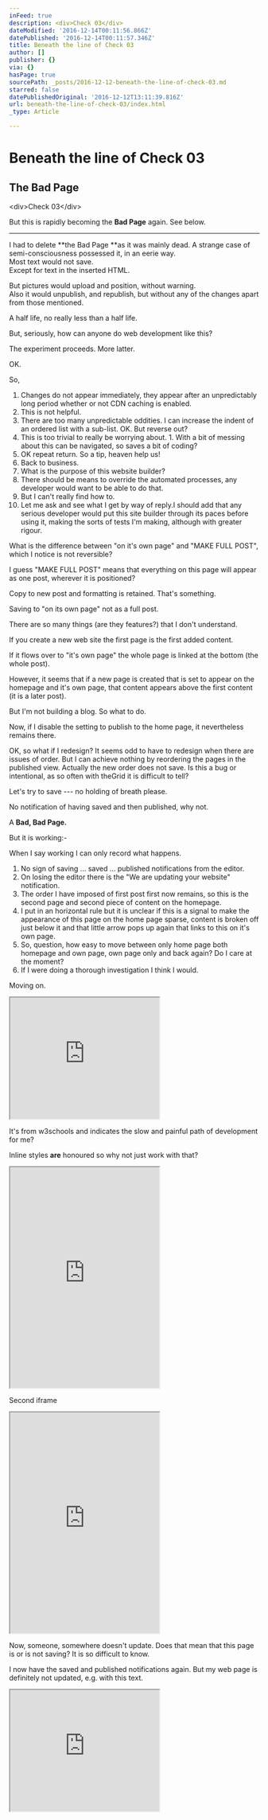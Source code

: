 ```yaml
---
inFeed: true
description: <div>Check 03</div>
dateModified: '2016-12-14T00:11:56.866Z'
datePublished: '2016-12-14T00:11:57.346Z'
title: Beneath the line of Check 03
author: []
publisher: {}
via: {}
hasPage: true
sourcePath: _posts/2016-12-12-beneath-the-line-of-check-03.md
starred: false
datePublishedOriginal: '2016-12-12T13:11:39.816Z'
url: beneath-the-line-of-check-03/index.html
_type: Article

---
```

# **Beneath the line of Check 03**

## **The Bad Page**

<div\>Check 03</div\>

But this is rapidly becoming the **Bad Page** again. See below.

---

I had to delete **the Bad Page **as it was mainly dead. A strange case of semi-consciousness possessed it, in an eerie way.  
Most text would not save.  
Except for text in the inserted HTML.

But pictures would upload and position, without warning.  
Also it would unpublish, and republish, but without any of the changes apart from those mentioned.

A half life, no really less than a half life.

But, seriously, how can anyone do web development like this?

The experiment proceeds. More latter.

OK.

So,

1. Changes do not appear immediately, they appear after an unpredictably long period whether or not CDN caching is enabled.
  1. This is not helpful.
  2. There are too many unpredictable oddities. I can increase the indent of an ordered list with a sub-list. OK. But reverse out?
  3. This is too trivial to really be worrying about.
    1. With a bit of messing about this can be navigated, so saves a bit of coding?
2. OK repeat return. So a tip, heaven help us!
3. Back to business.
  1. What is the purpose of this website builder?
  2. There should be means to override the automated processes, any developer would want to be able to do that.
  3. But I can't really find how to.
4. Let me ask and see what I get by way of reply.I should add that any serious developer would put this site builder through its paces before using it, making the sorts of tests I'm making, although with greater rigour.

What is the difference between "on it's own page" and "MAKE FULL POST", which I notice is not reversible?

I guess "MAKE FULL POST" means that everything on this page will appear as one post, wherever it is positioned?

Copy to new post and formatting is retained. That's something.

Saving to "on its own page" not as a full post.

There are so many things (are they features?) that I don't understand.

If you create a new web site the first page is the first added content.

If it flows over to "it's own page" the whole page is linked at the bottom (the whole post).

However, it seems that if a new page is created that is set to appear on the homepage and it's own page, that content appears above the first content (it is a later post).

But I'm not building a blog. So what to do.

Now, if I disable the setting to publish to the home page, it nevertheless remains there.

OK, so what if I redesign? It seems odd to have to redesign when there are issues of order. But I can achieve nothing by reordering the pages in the published view. Actually the new order does not save. Is this a bug or intentional, as so often with theGrid it is difficult to tell?

Let's try to save --- no holding of breath please.

No notification of having saved and then published, why not.

A **Bad, Bad Page.**

But it is working:-

When I say working I can only record what happens.

1. No sign of saving ... saved ... published notifications from the editor.
2. On losing the editor there is the "We are updating your website" notification.
3. The order I have imposed of first post first now remains, so this is the second page and second piece of content on the homepage.
4. I put in an horizontal rule but it is unclear if this is a signal to make the appearance of this page on the home page sparse, content is broken off just below it and that little arrow pops up again that links to this on it's own page.
5. So, question, how easy to move between only home page both homepage and own page, own page only and back again? Do I care at the moment?
  1. If I were doing a thorough investigation I think I would.

Moving on.

<iframe src="https://the-grid.github.io/ed-userhtml/?g=eJw1j8FSwzAMRO_9ip2eoYFya0xuHBi48gFObGINiuSxlZb-PQ6F287qzb6RC3RGtSvH5_3op6-56CrhflLWchq5Nf0tXxJZ7LMPgWQ-HR_yd78fdoBLx-FdJai4rsWtyX8FqMJSxOQzmWdMZFfoJ15kZi_hgFf7Rxathqx5ZV3rDST5vXxI8wa8NWvQ5Q4XsgSPJVrRrNyGBb5Evw3rORY8PmEhZtr8kvy4EVYPrsvDznXt3eEHs2lU1A" height="244" style=""></iframe>

It's from w3schools and indicates the slow and painful path of development for me?

Inline styles **are** honoured so why not just work with that?

<iframe src="https://the-grid.github.io/ed-userhtml/?g=eJyFUrtu3DAQ7PUVa7o4yYFIuLUlNUa6IE3KIAVPXEt0eFyaXF1yCPLvIe_ls40knbSzw3lgO2O3YE0vRvKsrccohk7l4QBV1aUx2sBDBfC4-JEteZi1Nw4_kTY1NvArQwCZm8ihdDTVqwKhAbsJFPkOVvABULKOE7KcIz4293uOutEOI9cgbiVo52AiMlJAc3-j8sLv95ofY6T4F9E9Bi5LWz_9V_ukfNgDTwxpCeUbDxb2Bjp1il91a50Qygu9mJlDulMqkNtNliXFSY2UX_LoOSkxQHfVtpD0FhPwLmRDV9C2pcRjn5Di2IsfuH6hPSX16r91llFurJdPSWQD1VbneNZ_hx4MjcsmL8nnBePuCzocORezKvDXiK4_5hLfVse8hRwocSaXJXnA3_KvZ3SOCudMOh_FP2Svz0snufNA6hDQm4fZOlMXA3J0Od9nMlhzXLAphMua9wkvI7zpnGeb2iVFmYufl7W0lEc4RWvaMSVlvcGfcuaNE1CRL-eQuRcHu83-GwHZQ7mXE3Y8rAOohuoPRl4GBQ" height="444" style=""></iframe>

Second iframe

<iframe src="https://the-grid.github.io/ed-userhtml/?g=eJyNUk1v2zAMvedXsOohDgpL99bOZdht2KXHYQfFYm11iqiKdLpg2H-vlK9lHTbsZvPx8b1HEToesk-yXgA8zXEQTxEmG13AT2Rdgyv4USCAgSJTQB1obJYVQgd-myjLPSzhDlCLzSOKnjI-rR4OHBswSwPKhgAjkdMKDsjPP8U-5kz5L2oHDELR9HH8b9FjH0QS4DnVb7wy0Jlz7kW3sYxQJ_RqEkl8b0yisB-9aMqjGahMihiFjVpDd9O2wHaHDLJPxdANtG3d3mmRwHno1StuftGe2fz23wYvqLc-6mdWxcBiZ0s8H79BD46GeVua9MuMef-IAQcpi1lW-EvG0J9yqa_LU95KTsRSyLVJH_H3_NsJQ6DKuZDKjsX6iPkfsreXprPcpaBtShjdh8kH11QDeggl32dy2EiecVUJ12t2fgfe9eoyQa07U4oVO6S_jvfuPWTy3M6cdXmUad5oT6WEY_auHZjNyNz66PC7nmQbFCwo1nMp_KtL3pV8KwXFY72nM3Y6vCNo1m_2vgZE" height="444" style=""></iframe>

Now, someone, somewhere doesn't update. Does that mean that this page is or is not saving? It is so difficult to know.

I now have the saved and published notifications again. But my web page is definitely not updated, e.g. with this text.

<iframe src="https://the-grid.github.io/ed-userhtml/?g=eJwlzDEOgCAMBdCrGHZgN8hdFLBtImr6S-LxNXF9w0uy69rbBC2LY7Mbc4zGAj-ggcR4bEGujxqpVF-ASICXs7YnsPXD5fQf-QUqJxu3" height="244" style=""></iframe>